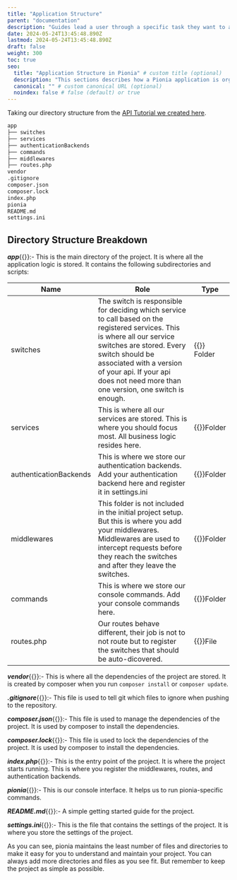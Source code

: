 ```yaml
---
title: "Application Structure"
parent: "documentation"
description: "Guides lead a user through a specific task they want to accomplish, often with a sequence of steps."
date: 2024-05-24T13:45:48.890Z
lastmod: 2024-05-24T13:45:48.890Z
draft: false
weight: 300
toc: true
seo:
  title: "Application Structure in Pionia" # custom title (optional)
  description: "This sections describes how a Pionia application is organised" # custom description (recommended)
  canonical: "" # custom canonical URL (optional)
  noindex: false # false (default) or true
---
```


Taking our directory structure from the [API Tutorial we created here](/documentation/api-tutorial/).

```md
app
├── switches
├── services
├── authenticationBackends
├── commands
├── middlewares
├── routes.php
vendor
.gitignore
composer.json
composer.lock
index.php
pionia
README.md
settings.ini
```

## Directory Structure Breakdown

***app***{{<inline-svg src="outline/folder" height="1rem" width="1rem" class="svg-inline-custom">}}:-
    This is the main directory of the project. It is where all the application logic is stored. It contains the following subdirectories and scripts:

| Name    | Role                                                                                                                                                                                                                                                                                   | Type |
| --------- |----------------------------------------------------------------------------------------------------------------------------------------------------------------------------------------------------------------------------------------------------------------------------------------| ----------- |
| switches | The switch is responsible for deciding which service to call based on the registered services. This is where all our service switches are stored. Every switch should be associated with a version of your api. If your api does not need more than one version, one switch is enough. |{{<inline-svg src="outline/folder" height="1rem" width="1rem" class="svg-inline-custom">}} Folder |
| services | This is where all our services are stored. This is where you should focus most. All business logic resides here.                                                                                                                                                                       |{{<inline-svg src="outline/folder" height="1rem" width="1rem" class="svg-inline-custom">}}Folder|
| authenticationBackends | This is where we store our authentication backends. Add your authentication backend here and register it in settings.ini                                                                                                                                                               | {{<inline-svg src="outline/folder" height="1rem" width="1rem" class="svg-inline-custom">}}Folder|
| middlewares | This folder is not included in the initial project setup. But this is where you add your middlewares. Middlewares are used to intercept requests before they reach the switches and after they leave the switches.                                                                     | {{<inline-svg src="outline/folder" height="1rem" width="1rem" class="svg-inline-custom">}}Folder|
| commands | This is where we store our console commands. Add your console commands here.                                                                                                                                                                                                           |{{<inline-svg src="outline/folder" height="1rem" width="1rem" class="svg-inline-custom">}}Folder |
| routes.php | Our routes behave different, their job is not to not route but to register the switches that should be auto-dicovered.                                                                                                                                                                 |{{<inline-svg src="outline/file" height="1rem" width="1rem" class="svg-inline">}}File |

***vendor***{{<inline-svg src="outline/folder" height="1rem" width="1rem" class="svg-inline-custom">}}:-
    This is where all the dependencies of the project are stored. It is created by composer when you run `composer install` or `composer update`.

***.gitignore***{{<inline-svg src="outline/file" height="1rem" width="1rem" class="svg-inline">}}:-
    This file is used to tell git which files to ignore when pushing to the repository.

***composer.json***{{<inline-svg src="outline/file" height="1rem" width="1rem" class="svg-inline">}}:-
    This file is used to manage the dependencies of the project. It is used by composer to install the dependencies.

***composer.lock***{{<inline-svg src="outline/file" height="1rem" width="1rem" class="svg-inline">}}:-
    This file is used to lock the dependencies of the project. It is used by composer to install the dependencies.

***index.php***{{<inline-svg src="outline/file" height="1rem" width="1rem" class="svg-inline">}}:-
    This is the entry point of the project. It is where the project starts running. This is where you register the middlewares, routes, and authentication backends.

***pionia***{{<inline-svg src="outline/file" height="1rem" width="1rem" class="svg-inline-custom">}}:-
    This is our console interface. It helps us to run pionia-specific commands.

***README.md***{{<inline-svg src="outline/file" height="1rem" width="1rem" class="svg-inline">}}:-
    A simple getting started guide for the project.

***settings.ini***{{<inline-svg src="outline/file" height="1rem" width="1rem" class="svg-inline">}}:-
    This is the file that contains the settings of the project. It is where you store the settings of the project.


As you can see, pionia maintains the least number of files and directories to make it easy for you to understand and maintain your project. You can always add more directories and files as you see fit. But remember to keep the project as simple as possible.
